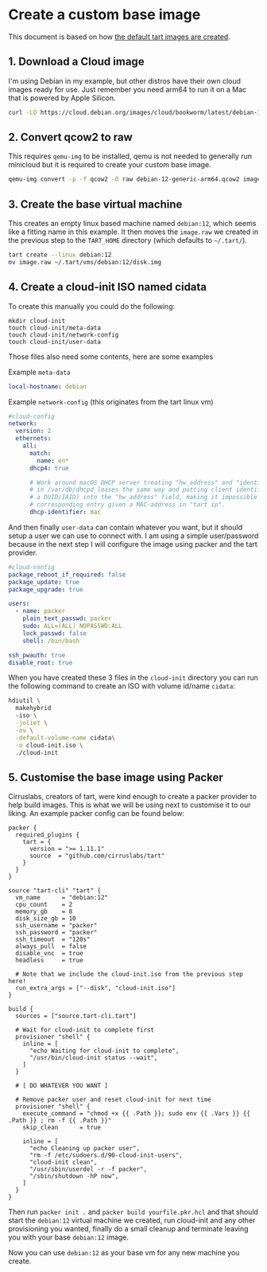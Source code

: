 # Create a custom base image
This document is based on how [the default tart images are created](https://github.com/cirruslabs/linux-image-templates/).

## 1. Download a Cloud image
I'm using Debian in my example, but other distros have their own cloud images
ready for use. Just remember you need arm64 to run it on a Mac that is powered
by Apple Silicon.

```bash
curl -LO https://cloud.debian.org/images/cloud/bookworm/latest/debian-12-generic-arm64.qcow2
```

## 2. Convert qcow2 to raw
This requires `qemu-img` to be installed, qemu is not needed to generally run
minicloud but it is required to create your custom base image.

```bash
qemu-img convert -p -f qcow2 -O raw debian-12-generic-arm64.qcow2 image.raw
```

## 3. Create the base virtual machine
This creates an empty linux based machine named `debian:12`, which seems like
a fitting name in this example. It then moves the `image.raw` we created in the
previous step to the `TART_HOME` directory (which defaults to `~/.tart/`).

```bash
tart create --linux debian:12
mv image.raw ~/.tart/vms/debian:12/disk.img
```

## 4. Create a cloud-init ISO named cidata
To create this manually you could do the following:

```
mkdir cloud-init
touch cloud-init/meta-data
touch cloud-init/network-config
touch cloud-init/user-data
```

Those files also need some contents, here are some examples

Example `meta-data`

```yaml
local-hostname: debian
```

Example `network-config` (this originates from the tart linux vm)


```yaml
#cloud-config
network:
  version: 2
  ethernets:
    all:
      match:
        name: en*
      dhcp4: true

      # Work around macOS DHCP server treating "hw_address" and "identifier" fields
      # in /var/db/dhcpd_leases the same way and putting client identifier (which is
      # a DUID/IAID) into the "hw_address" field, making it impossible to locate the
      # corresponding entry given a MAC-address in "tart ip".
      dhcp-identifier: mac
```

And then finally `user-data` can contain whatever you want, but it should setup
a user we can use to connect with. I am using a simple user/password because in
the next step I will configure the image using packer and the tart provider.

```yaml
#cloud-config
package_reboot_if_required: false
package_update: true
package_upgrade: true

users:
  - name: packer
    plain_text_passwd: packer
    sudo: ALL=(ALL) NOPASSWD:ALL
    lock_passwd: false
    shell: /bin/bash

ssh_pwauth: true
disable_root: true
```

When you have created these 3 files in the `cloud-init` directory you can run
the following command to create an ISO with volume id/name `cidata`:

```bash
hdiutil \
  makehybrid
  -iso \
  -joliet \
  -ov \
  -default-volume-name cidata\
  -o cloud-init.iso \
  ./cloud-init
```

## 5. Customise the base image using Packer
Cirruslabs, creators of tart, were kind enough to create a packer provider to
help build images. This is what we will be using next to customise it to our
liking. An example packer config can be found below:

```hcl
packer {
  required_plugins {
    tart = {
      version = ">= 1.11.1"
      source  = "github.com/cirruslabs/tart"
    }
  }
}

source "tart-cli" "tart" {
  vm_name      = "debian:12"
  cpu_count    = 2
  memory_gb    = 8
  disk_size_gb = 10
  ssh_username = "packer"
  ssh_password = "packer"
  ssh_timeout  = "120s"
  always_pull  = false
  disable_vnc  = true
  headless     = true

  # Note that we include the cloud-init.iso from the previous step here!
  run_extra_args = ["--disk", "cloud-init.iso"]
}

build {
  sources = ["source.tart-cli.tart"]

  # Wait for cloud-init to complete first
  provisioner "shell" {
    inline = [
      "echo Waiting for cloud-init to complete",
      "/usr/bin/cloud-init status --wait",
    ]
  }

  # [ DO WHATEVER YOU WANT ]

  # Remove packer user and reset cloud-init for next time
  provisioner "shell" {
    execute_command = "chmod +x {{ .Path }}; sudo env {{ .Vars }} {{ .Path }} ; rm -f {{ .Path }}"
    skip_clean      = true

    inline = [
      "echo Cleaning up packer user",
      "rm -f /etc/sudoers.d/90-cloud-init-users",
      "cloud-init clean",
      "/usr/sbin/userdel -r -f packer",
      "/sbin/shutdown -hP now",
    ]
  }
}

```

Then run `packer init .` and `packer build yourfile.pkr.hcl` and that should
start the `debian:12` virtual machine we created, run cloud-init and any other
provisioning you wanted, finally do a small cleanup and terminate leaving you
with your base `debian:12` image.

Now you can use `debian:12` as your base vm for any new machine you create.
